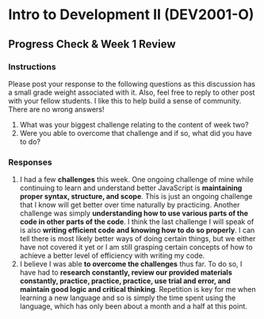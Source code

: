 # Intro to Development II (DEV2001-O)

## Progress Check & Week 1 Review

### Instructions

Please post your response to the following questions as this discussion has a small grade weight associated with it. Also, feel free to reply to other post with your fellow students. I like this to help build a sense of community. There are no wrong answers!

1. What was your biggest challenge relating to the content of week two?
2. Were you able to overcome that challenge and if so, what did you have to do?

### Responses

1. I had a few **challenges** this week. One ongoing challenge of mine while continuing to learn and understand better JavaScript is **maintaining proper syntax, structure, and scope**. This is just an ongoing challenge that I know will get better over time naturally by practicing. Another challenge was simply **understanding how to use various parts of the code in other parts of the code**. I think the last challenge I will speak of is also **writing efficient code and knowing how to do so properly**. I can tell there is most likely better ways of doing certain things, but we either have not covered it yet or I am still grasping certain concepts of how to achieve a better level of efficiency with writing my code.
2. I believe I was able **to overcome the challenges** thus far. To do so, I have had to **research constantly, review our provided materials constantly, practice, practice, practice, use trial and error, and maintain good logic and critical thinking**. Repetition is key for me when learning a new language and so is simply the time spent using the language, which has only been about a month and a half at this point.
